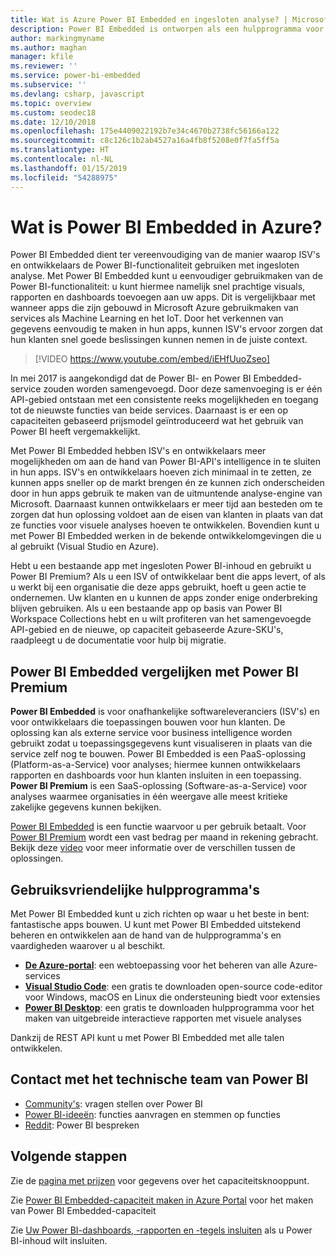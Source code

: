 ```yaml
---
title: Wat is Azure Power BI Embedded en ingesloten analyse? | Microsoft Docs
description: Power BI Embedded is ontworpen als een hulpprogramma voor ingesloten analyse en maakt het voor ISV's en ontwikkelaars eenvoudiger om gebruik te maken van de Power BI-functionaliteit. Ze kunnen hiermee snel prachtige visuals, rapporten en dashboards toevoegen aan hun apps. Informatie over het gebruik van software voor ingesloten analyse, hulpprogramma's voor ingebouwde analyse of hulpprogramma's voor ingesloten business intelligence met behulp van Power BI Embedded.
author: markingmyname
ms.author: maghan
manager: kfile
ms.reviewer: ''
ms.service: power-bi-embedded
ms.subservice: ''
ms.devlang: csharp, javascript
ms.topic: overview
ms.custom: seodec18
ms.date: 12/10/2018
ms.openlocfilehash: 175e4409022192b7e34c4670b2738fc56166a122
ms.sourcegitcommit: c8c126c1b2ab4527a16a4fb8f5208e0f7fa5ff5a
ms.translationtype: HT
ms.contentlocale: nl-NL
ms.lasthandoff: 01/15/2019
ms.locfileid: "54288975"
---
```

# <a name="what-is-power-bi-embedded-in-azure"></a>Wat is Power BI Embedded in Azure?

Power BI Embedded dient ter vereenvoudiging van de manier waarop ISV's en ontwikkelaars de Power BI-functionaliteit gebruiken met ingesloten analyse. Met Power BI Embedded kunt u eenvoudiger gebruikmaken van de Power BI-functionaliteit: u kunt hiermee namelijk snel prachtige visuals, rapporten en dashboards toevoegen aan uw apps. Dit is vergelijkbaar met wanneer apps die zijn gebouwd in Microsoft Azure gebruikmaken van services als Machine Learning en het IoT. Door het verkennen van gegevens eenvoudig te maken in hun apps, kunnen ISV's ervoor zorgen dat hun klanten snel goede beslissingen kunnen nemen in de juiste context.

> [!VIDEO https://www.youtube.com/embed/iEHfUuoZseo]

In mei 2017 is aangekondigd dat de Power BI- en Power BI Embedded-service zouden worden samengevoegd. Door deze samenvoeging is er één API-gebied ontstaan met een consistente reeks mogelijkheden en toegang tot de nieuwste functies van beide services. Daarnaast is er een op capaciteiten gebaseerd prijsmodel geïntroduceerd wat het gebruik van Power BI heeft vergemakkelijkt.

Met Power BI Embedded hebben ISV's en ontwikkelaars meer mogelijkheden om aan de hand van Power BI-API's intelligence in te sluiten in hun apps. ISV's en ontwikkelaars hoeven zich minimaal in te zetten, ze kunnen apps sneller op de markt brengen én ze kunnen zich onderscheiden door in hun apps gebruik te maken van de uitmuntende analyse-engine van Microsoft. Daarnaast kunnen ontwikkelaars er meer tijd aan besteden om te zorgen dat hun oplossing voldoet aan de eisen van klanten in plaats van dat ze functies voor visuele analyses hoeven te ontwikkelen. Bovendien kunt u met Power BI Embedded werken in de bekende ontwikkelomgevingen die u al gebruikt (Visual Studio en Azure).

Hebt u een bestaande app met ingesloten Power BI-inhoud en gebruikt u Power BI Premium? Als u een ISV of ontwikkelaar bent die apps levert, of als u werkt bij een organisatie die deze apps gebruikt, hoeft u geen actie te ondernemen. Uw klanten en u kunnen de apps zonder enige onderbreking blijven gebruiken. Als u een bestaande app op basis van Power BI Workspace Collections hebt en u wilt profiteren van het samengevoegde API-gebied en de nieuwe, op capaciteit gebaseerde Azure-SKU's, raadpleegt u de documentatie voor hulp bij migratie.

## <a name="comparing-power-bi-embedded-with-power-bi-premium"></a>Power BI Embedded vergelijken met Power BI Premium

**Power BI Embedded** is voor onafhankelijke softwareleveranciers (ISV's) en voor ontwikkelaars die toepassingen bouwen voor hun klanten. De oplossing kan als externe service voor business intelligence worden gebruikt zodat u toepassingsgegevens kunt visualiseren in plaats van die service zelf nog te bouwen. Power BI Embedded is een PaaS-oplossing (Platform-as-a-Service) voor analyses; hiermee kunnen ontwikkelaars rapporten en dashboards voor hun klanten insluiten in een toepassing. **Power BI Premium** is een SaaS-oplossing (Software-as-a-Service) voor analyses waarmee organisaties in één weergave alle meest kritieke zakelijke gegevens kunnen bekijken. 

[Power BI Embedded](https://azure.microsoft.com/pricing/details/power-bi-embedded/) is een functie waarvoor u per gebruik betaalt. Voor [Power BI Premium](https://powerbi.microsoft.com/calculator/) wordt een vast bedrag per maand in rekening gebracht. Bekijk deze [video](https://www.youtube.com/watch?v=0y2oJikC6Xc&t=0s&list=PLv2BtOtLblH1dQPV49Ni12olDcUoW-GEl&index=3) voor meer informatie over de verschillen tussen de oplossingen.

## <a name="easy-to-use-tools"></a>Gebruiksvriendelijke hulpprogramma's

Met Power BI Embedded kunt u zich richten op waar u het beste in bent: fantastische apps bouwen. U kunt met Power BI Embedded uitstekend beheren en ontwikkelen aan de hand van de hulpprogramma's en vaardigheden waarover u al beschikt.

* [**De Azure-portal**](https://portal.azure.com/): een webtoepassing voor het beheren van alle Azure-services
* [**Visual Studio Code**](https://code.visualstudio.com/docs): een gratis te downloaden open-source code-editor voor Windows, macOS en Linux die ondersteuning biedt voor extensies
* [**Power BI Desktop**](https://powerbi.microsoft.com/desktop/): een gratis te downloaden hulpprogramma voor het maken van uitgebreide interactieve rapporten met visuele analyses

Dankzij de REST API kunt u met Power BI Embedded met alle talen ontwikkelen.

## <a name="engage-with-the-power-bi-engineering-team"></a>Contact met het technische team van Power BI

* [Community's](https://community.powerbi.com/): vragen stellen over Power BI
* [Power BI-ideeën](https://ideas.powerbi.com): functies aanvragen en stemmen op functies
* [Reddit](https://www.reddit.com/r/PowerBI/): Power BI bespreken

## <a name="next-steps"></a>Volgende stappen

Zie de [pagina met prijzen](https://azure.microsoft.com/pricing/details/power-bi-embedded/) voor gegevens over het capaciteitsknooppunt.

Zie [Power BI Embedded-capaciteit maken in Azure Portal](azure-pbie-create-capacity.md) voor het maken van Power BI Embedded-capaciteit

Zie [Uw Power BI-dashboards, -rapporten en -tegels insluiten](https://powerbi.microsoft.com/documentation/powerbi-developer-embedding-content/) als u Power BI-inhoud wilt insluiten.
